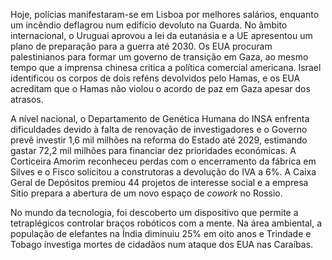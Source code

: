 Hoje, polícias manifestaram-se em Lisboa por melhores salários, enquanto um incêndio deflagrou num edifício devoluto na Guarda. No âmbito internacional, o Uruguai aprovou a lei da eutanásia e a UE apresentou um plano de preparação para a guerra até 2030. Os EUA procuram palestinianos para formar um governo de transição em Gaza, ao mesmo tempo que a imprensa chinesa critica a política comercial americana. Israel identificou os corpos de dois reféns devolvidos pelo Hamas, e os EUA acreditam que o Hamas não violou o acordo de paz em Gaza apesar dos atrasos.

A nível nacional, o Departamento de Genética Humana do INSA enfrenta dificuldades devido à falta de renovação de investigadores e o Governo prevê investir 1,6 mil milhões na reforma do Estado até 2029, estimando gastar 72,2 mil milhões para financiar dez prioridades económicas. A Corticeira Amorim reconheceu perdas com o encerramento da fábrica em Silves e o Fisco solicitou a construtoras a devolução do IVA a 6%. A Caixa Geral de Depósitos premiou 44 projetos de interesse social e a empresa Sitio prepara a abertura de um novo espaço de *cowork* no Rossio.

No mundo da tecnologia, foi descoberto um dispositivo que permite a tetraplégicos controlar braços robóticos com a mente. Na área ambiental, a população de elefantes na Índia diminuiu 25% em oito anos e Trindade e Tobago investiga mortes de cidadãos num ataque dos EUA nas Caraíbas.